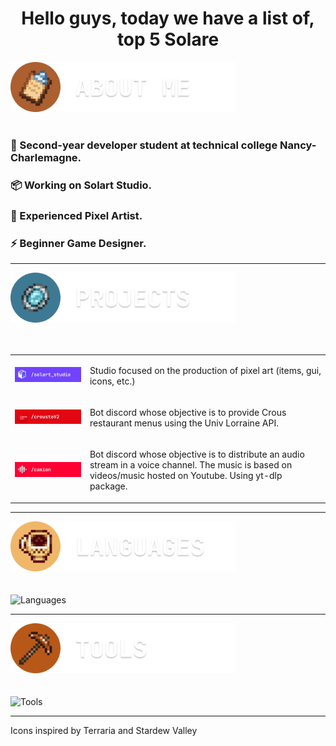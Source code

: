 <h1 align="center">Hello guys, today we have a list of, top 5 Solare</h1>

<!-- About Me -->
<div align="left">
  <a>
    <img src="https://raw.githubusercontent.com/SolareFlame/SolareFlame/main/assets/icons/clipboard.png" alt="clipboard.png" width="360" />
  </a>
</div>
<br>


<div align="center">
  <h3 align="left">💬 Second-year developer student at technical college Nancy-Charlemagne.</h3>
  <h3 align="left">📦 Working on Solart Studio.</h3>
  <h3 align="left">🎨 Experienced Pixel Artist.</h3>
  <h3 align="left">⚡ Beginner Game Designer.</h3>
</div>
<hr>

<!-- Projects -->
<div align="left">
  <a>
    <img src="https://raw.githubusercontent.com/SolareFlame/SolareFlame/main/assets/icons/projects.png" alt="projects.png" width="360" />
  </a>
</div>
<br>
<br>

<table>
  <tr>
    <td align="left">
      <a href="https://github.com/Solart-Studio">
        <img src="https://raw.githubusercontent.com/SolareFlame/SolareFlame/main/assets/banners/solart.png" alt="Solart Studio" width="360" />
      </a>
    </td>
    <td align="left">
      <p>Studio focused on the production of pixel art (items, gui, icons, etc.)</p>
    </td>
  </tr>
  <tr>
    <td align="left">
      <a href="https://github.com/SolareFlame/CroustoV2">
        <img src="https://raw.githubusercontent.com/SolareFlame/SolareFlame/main/assets/banners/crousto.png" alt="Crousto BOT" width="360" />
      </a>
    </td>
    <td align="left">
      <p>Bot discord whose objective is to provide Crous restaurant menus using the Univ Lorraine API.</p>
    </td>
  </tr>
  <tr>
    <td align="left">
      <a href="https://github.com/SolareFlame/camion">
        <img src="https://raw.githubusercontent.com/SolareFlame/SolareFlame/main/assets/banners/camion.png" alt="Camion BOT" width="360" />
      </a>
    </td>
    <td align="left">
      <p>Bot discord whose objective is to distribute an audio stream in a voice channel. The music is based on videos/music hosted on Youtube. Using yt-dlp package.</p>
    </td>
  </tr>
</table>



<hr>

<!-- Languages -->
<div align="left">
  <a>
    <img src="https://raw.githubusercontent.com/SolareFlame/SolareFlame/main/assets/icons/lang.png" alt="lang.png" width="360" />
  </a>
</div>
<br>
<br>

<div align="left">
  <img src="https://skillicons.dev/icons?i=java,js,discordjs,mysql,html,css,php,react" alt="Languages" />
</div>
<hr>

<!-- Tools -->
<div align="left">
  <a>
    <img src="https://raw.githubusercontent.com/SolareFlame/SolareFlame/main/assets/icons/tools.png" alt="tools.png" width="360" />
  </a>
</div>
<br>
<br>

<div align="left">
  <img src="https://skillicons.dev/icons?i=idea,phpstorm,webstorm,vscode,figma,git,notion,npm,sublime" alt="Tools" />
</div>
<hr/>


<footer align="left">
  <p>Icons inspired by Terraria and Stardew Valley</p>
</footer>
